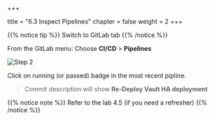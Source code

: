 +++

title = "6.3 Inspect Pipelines"
chapter = false
weight = 2
+++

{{% notice tip %}}
Switch to GitLab tab
{{% /notice %}}

From the GitLab menu: Choose __CI/CD__ > __Pipelines__

![Step 2](/images/lab6/new_ci_run.png)

Click on running (or passed) badge in the most recent pipline. 

> Commit description will show __Re-Deploy Vault HA deployment__


{{% notice note %}}
Refer to the lab 4.5 (if you need a refresher)
{{% /notice %}}
